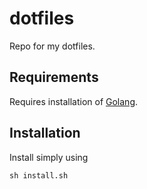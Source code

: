 # dotfiles

Repo for my dotfiles.

## Requirements

Requires installation of [Golang](https://go.dev).

## Installation

Install simply using 
```
sh install.sh
```
